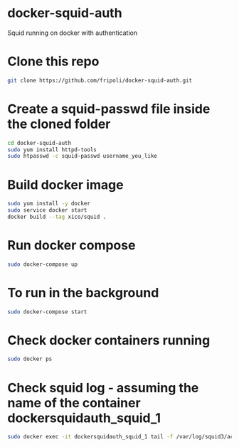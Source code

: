 # docker-squid-auth
Squid running on docker with authentication

# Clone this repo
```bash
git clone https://github.com/fripoli/docker-squid-auth.git
```

# Create a squid-passwd file inside the cloned folder
```bash
cd docker-squid-auth
sudo yum install httpd-tools
sudo htpasswd -c squid-passwd username_you_like
```

# Build docker image
```bash
sudo yum install -y docker
sudo service docker start
docker build --tag xico/squid .
```

# Run docker compose
```bash
sudo docker-compose up
```

# To run in the background
```bash
sudo docker-compose start
```

# Check docker containers running
```bash
sudo docker ps
```

# Check squid log - assuming the name of the container dockersquidauth_squid_1
```bash
sudo docker exec -it dockersquidauth_squid_1 tail -f /var/log/squid3/access.log
```
